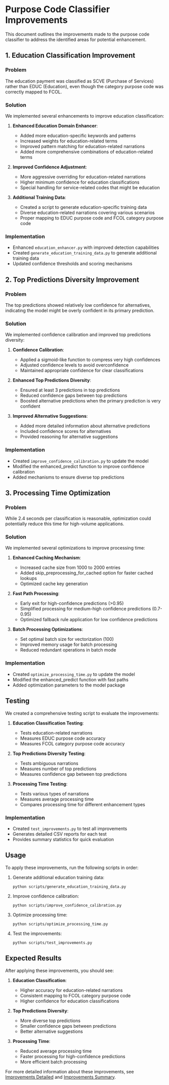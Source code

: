 # Purpose Code Classifier Improvements

This document outlines the improvements made to the purpose code classifier to address the identified areas for potential enhancement.

## 1. Education Classification Improvement

### Problem
The education payment was classified as SCVE (Purchase of Services) rather than EDUC (Education), even though the category purpose code was correctly mapped to FCOL.

### Solution
We implemented several enhancements to improve education classification:

1. **Enhanced Education Domain Enhancer**:
   - Added more education-specific keywords and patterns
   - Increased weights for education-related terms
   - Improved pattern matching for education-related narrations
   - Added more comprehensive combinations of education-related terms

2. **Improved Confidence Adjustment**:
   - More aggressive overriding for education-related narrations
   - Higher minimum confidence for education classifications
   - Special handling for service-related codes that might be education

3. **Additional Training Data**:
   - Created a script to generate education-specific training data
   - Diverse education-related narrations covering various scenarios
   - Proper mapping to EDUC purpose code and FCOL category purpose code

### Implementation
- Enhanced `education_enhancer.py` with improved detection capabilities
- Created `generate_education_training_data.py` to generate additional training data
- Updated confidence thresholds and scoring mechanisms

## 2. Top Predictions Diversity Improvement

### Problem
The top predictions showed relatively low confidence for alternatives, indicating the model might be overly confident in its primary prediction.

### Solution
We implemented confidence calibration and improved top predictions diversity:

1. **Confidence Calibration**:
   - Applied a sigmoid-like function to compress very high confidences
   - Adjusted confidence levels to avoid overconfidence
   - Maintained appropriate confidence for clear classifications

2. **Enhanced Top Predictions Diversity**:
   - Ensured at least 3 predictions in top predictions
   - Reduced confidence gaps between top predictions
   - Boosted alternative predictions when the primary prediction is very confident

3. **Improved Alternative Suggestions**:
   - Added more detailed information about alternative predictions
   - Included confidence scores for alternatives
   - Provided reasoning for alternative suggestions

### Implementation
- Created `improve_confidence_calibration.py` to update the model
- Modified the enhanced_predict function to improve confidence calibration
- Added mechanisms to ensure diverse top predictions

## 3. Processing Time Optimization

### Problem
While 2.4 seconds per classification is reasonable, optimization could potentially reduce this time for high-volume applications.

### Solution
We implemented several optimizations to improve processing time:

1. **Enhanced Caching Mechanism**:
   - Increased cache size from 1000 to 2000 entries
   - Added skip_preprocessing_for_cached option for faster cached lookups
   - Optimized cache key generation

2. **Fast Path Processing**:
   - Early exit for high-confidence predictions (>0.95)
   - Simplified processing for medium-high confidence predictions (0.7-0.95)
   - Optimized fallback rule application for low confidence predictions

3. **Batch Processing Optimizations**:
   - Set optimal batch size for vectorization (100)
   - Improved memory usage for batch processing
   - Reduced redundant operations in batch mode

### Implementation
- Created `optimize_processing_time.py` to update the model
- Modified the enhanced_predict function with fast paths
- Added optimization parameters to the model package

## Testing

We created a comprehensive testing script to evaluate the improvements:

1. **Education Classification Testing**:
   - Tests education-related narrations
   - Measures EDUC purpose code accuracy
   - Measures FCOL category purpose code accuracy

2. **Top Predictions Diversity Testing**:
   - Tests ambiguous narrations
   - Measures number of top predictions
   - Measures confidence gap between top predictions

3. **Processing Time Testing**:
   - Tests various types of narrations
   - Measures average processing time
   - Compares processing time for different enhancement types

### Implementation
- Created `test_improvements.py` to test all improvements
- Generates detailed CSV reports for each test
- Provides summary statistics for quick evaluation

## Usage

To apply these improvements, run the following scripts in order:

1. Generate additional education training data:
   ```
   python scripts/generate_education_training_data.py
   ```

2. Improve confidence calibration:
   ```
   python scripts/improve_confidence_calibration.py
   ```

3. Optimize processing time:
   ```
   python scripts/optimize_processing_time.py
   ```

4. Test the improvements:
   ```
   python scripts/test_improvements.py
   ```

## Expected Results

After applying these improvements, you should see:

1. **Education Classification**:
   - Higher accuracy for education-related narrations
   - Consistent mapping to FCOL category purpose code
   - Higher confidence for education classifications

2. **Top Predictions Diversity**:
   - More diverse top predictions
   - Smaller confidence gaps between predictions
   - Better alternative suggestions

3. **Processing Time**:
   - Reduced average processing time
   - Faster processing for high-confidence predictions
   - More efficient batch processing

For more detailed information about these improvements, see [Improvements Detailed](improvements_detailed.md) and [Improvements Summary](improvements_summary.md).
